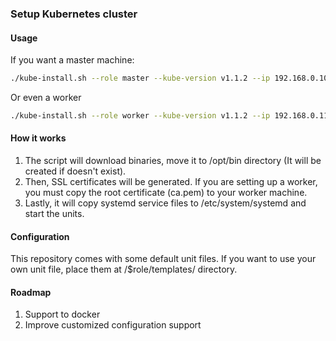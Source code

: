 ### Setup Kubernetes cluster

#### Usage

If you want a master machine:

```bash
./kube-install.sh --role master --kube-version v1.1.2 --ip 192.168.0.10
```

Or even a worker

```bash
./kube-install.sh --role worker --kube-version v1.1.2 --ip 192.168.0.11
```

#### How it works
1. The script will download binaries, move it to /opt/bin directory (It will be created if doesn't exist).
2. Then, SSL certificates will be generated. If you are setting up a worker, you must copy the root certificate (ca.pem) to your worker machine.
3. Lastly, it will copy systemd service files to /etc/system/systemd and start the units.

#### Configuration
This repository comes with some default unit files. If you want to use your own unit file, place them at /$role/templates/ directory.

#### Roadmap
1. Support to docker
2. Improve customized configuration support
